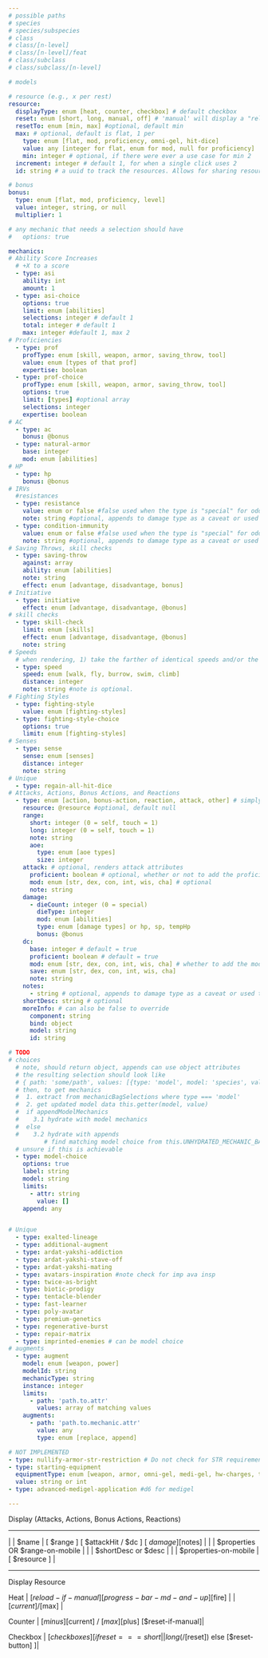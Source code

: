 ```yaml
---
# possible paths
# species
# species/subspecies
# class
# class/[n-level]
# class/[n-level]/feat
# class/subclass
# class/subclass/[n-level]

# models

# resource (e.g., x per rest)
resource:
  displayType: enum [heat, counter, checkbox] # default checkbox
  reset: enum [short, long, manual, off] # 'manual' will display a "reload" button, default long, "off" will have no toggles
  resetTo: enum [min, max] #optional, default min
  max: # optional, default is flat, 1 per
    type: enum [flat, mod, proficiency, omni-gel, hit-dice]
    value: any [integer for flat, enum for mod, null for proficiency]
    min: integer # optional, if there were ever a use case for min 2
  increment: integer # default 1, for when a single click uses 2
  id: string # a uuid to track the resources. Allows for sharing resources

# bonus
bonus:
  type: enum [flat, mod, proficiency, level]
  value: integer, string, or null
  multiplier: 1

# any mechanic that needs a selection should have
#   options: true

mechanics:
# Ability Score Increases
  # +X to a score
  - type: asi
    ability: int
    amount: 1
  - type: asi-choice
    options: true
    limit: enum [abilities]
    selections: integer # default 1
    total: integer # default 1
    max: integer #default 1, max 2
# Proficiencies
  - type: prof
    profType: enum [skill, weapon, armor, saving_throw, tool]
    value: enum [types of that prof]
    expertise: boolean
  - type: prof-choice
    profType: enum [skill, weapon, armor, saving_throw, tool]
    options: true
    limit: [types] #optional array
    selections: integer
    expertise: boolean
# AC
  - type: ac
    bonus: @bonus
  - type: natural-armor
    base: integer
    mod: enum [abilities]
# HP
  - type: hp
    bonus: @bonus
# IRVs
  #resistances
  - type: resistance
    value: enum or false #false used when the type is "special" for oddballs like "falling damage"
    note: string #optional, appends to damage type as a caveat or used to display text for special damage types
  - type: condition-immunity
    value: enum or false #false used when the type is "special" for oddballs like "falling damage"
    note: string #optional, appends to damage type as a caveat or used to display text for special damage types
# Saving Throws, skill checks
  - type: saving-throw
    against: array
    ability: enum [abilities]
    note: string
    effect: enum [advantage, disadvantage, bonus]
# Initiative
  - type: initiative
    effect: enum [advantage, disadvantage, @bonus]
# skill checks
  - type: skill-check
    limit: enum [skills]
    effect: enum [advantage, disadvantage, @bonus]
    note: string
# Speeds
  # when rendering, 1) take the farther of identical speeds and/or the one without a note
  - type: speed
    speed: enum [walk, fly, burrow, swim, climb]
    distance: integer
    note: string #note is optional.
# Fighting Styles
  - type: fighting-style
    value: enum [fighting-styles]
  - type: fighting-style-choice
    options: true
    limit: enum [fighting-styles]
# Senses
  - type: sense
    sense: enum [senses]
    distance: integer
    note: string
# Unique
  - type: regain-all-hit-dice
# Attacks, Actions, Bonus Actions, and Reactions
  - type: enum [action, bonus-action, reaction, attack, other] # simply indicates where to render on the character sheet
    resource: @resource #optional, default null
    range:
      short: integer (0 = self, touch = 1)
      long: integer (0 = self, touch = 1)
      note: string
      aoe:
        type: enum [aoe types]
        size: integer
    attack: # optional, renders attack attributes
      proficient: boolean # optional, whether or not to add the proficiency bonus to attack, damage, etc
      mod: enum [str, dex, con, int, wis, cha] # optional
      note: string
    damage:
      - dieCount: integer (0 = special)
        dieType: integer
        mod: enum [abilities]
        type: enum [damage types] or hp, sp, tempHp
        bonus: @bonus
    dc:
      base: integer # default = true
      proficient: boolean # default = true
      mod: enum [str, dex, con, int, wis, cha] # whether to add the mod to the dc
      save: enum [str, dex, con, int, wis, cha]
      note: string
    notes:
      - string # optional, appends to damage type as a caveat or used to display text for special damage types
    shortDesc: string # optional
    moreInfo: # can also be false to override
      component: string
      bind: object
      model: string
      id: string

# TODO
# choices
  # note, should return object, appends can use object attributes
  # the resulting selection should look like
  # { path: 'some/path', values: [{type: 'model', model: 'species', value: 'selectedValue', appendModelMechanics, appendId] }
  # then, to get mechanics
  #  1. extract from mechanicBagSelections where type === 'model'
  #  2. get updated model data this.getter(model, value)
  #  if appendModelMechanics
  #    3.1 hydrate with model mechanics
  #  else
  #    3.2 hydrate with appends
          # find matching model choice from this.UNHYDRATED_MECHANIC_BAG.filter(i => type = 'model-choice' && appendId)
  # unsure if this is achievable
  - type: model-choice
    options: true
    label: string
    model: string
    limits:
      - attr: string
        value: []
    append: any


# Unique
  - type: exalted-lineage
  - type: additional-augment
  - type: ardat-yakshi-addiction
  - type: ardat-yakshi-stave-off
  - type: ardat-yakshi-mating
  - type: avatars-inspiration #note check for imp ava insp
  - type: twice-as-bright
  - type: biotic-prodigy
  - type: tentacle-blender
  - type: fast-learner
  - type: poly-avatar
  - type: premium-genetics
  - type: regenerative-burst
  - type: repair-matrix
  - type: imprinted-enemies # can be model choice
# augments
  - type: augment
    model: enum [weapon, power]
    modelId: string
    mechanicType: string
    instance: integer
    limits:
      - path: 'path.to.attr'
        values: array of matching values
    augments:
      - path: 'path.to.mechanic.attr'
        value: any
        type: enum [replace, append]

# NOT IMPLEMENTED
- type: nullify-armor-str-restriction # Do not check for STR requirements of armor (to reduce speed by 10)
- type: starting-equipment
  equipmentType: enum [weapon, armor, omni-gel, medi-gel, hw-charges, tool]
  value: string or int
- type: advanced-medigel-application #d6 for medigel

---
```



Display (Attacks, Actions, Bonus Actions, Reactions)
______________________________________________________________________________________
| | $name |           [ $range ]  [ $attackHit / $dc ]         [ $damage ]  [$notes] |
| | $properties OR $range-on-mobile |
| | $shortDesc or $desc |
| | $properties-on-mobile |                                            [ $resource ] |
______________________________________________________________________________________

Display Resource

Heat
| [$reload-if-manual] [progress-bar-md-and-up] [$fire] |
|                     [$current] / [$max]              |

Counter
| [$minus] [$current] / [$max] [$plus] [$reset-if-manual]|

Checkbox
| [$checkboxes] [if reset === short || long ( / [$reset]) else [$reset-button] ]|
